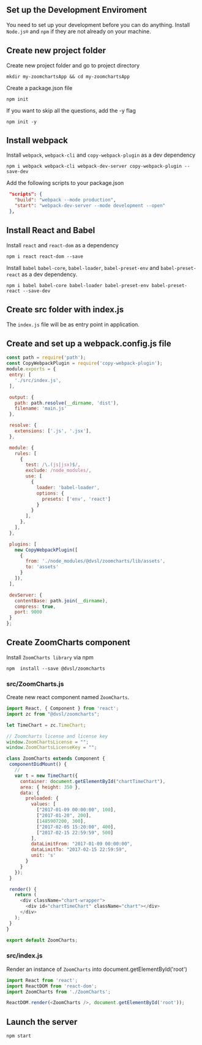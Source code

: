 
## Set up the Development Enviroment

You need to set up your development before you can do anything.
Install `Node.js®` and `npm` if they are not already on your machine.

## Create new project folder

Create new project folder and go to project directory
```
mkdir my-zoomchartsApp && cd my-zoomchartsApp
```
Create a package.json file
```
npm init
```
If you want to skip all the questions, add the -y flag
```
npm init -y
```

## Install webpack

Install `webpack`, `webpack-cli` and `copy-webpack-plugin` as a dev dependency 
```
npm i webpack webpack-cli webpack-dev-server copy-webpack-plugin --save-dev
```
Add the following scripts to your package.json
```json
 "scripts": {
   "build": "webpack --mode production",
   "start": "webpack-dev-server --mode development --open"
 },
 ```
 
## Install React and Babel

Install `react` and `react-dom` as a dependency
```
npm i react react-dom --save
```
Install `babel` `babel-core`, `babel-loader`, `babel-preset-env` and `babel-preset-react` as a dev dependency.
```
npm i babel babel-core babel-loader babel-preset-env babel-preset-react --save-dev
```

## Create src folder with index.js

The `index.js` file will be as entry point in application.

## Create and set up a webpack.config.js file

```javascript
const path = require('path');
const CopyWebpackPlugin = require('copy-webpack-plugin');
module.exports = {
 entry: [
   './src/index.js',
 ],

 output: {
   path: path.resolve(__dirname, 'dist'),
   filename: 'main.js'
 },

 resolve: {
   extensions: ['.js', '.jsx'],
 },

 module: {
   rules: [
     {
       test: /\.(js|jsx)$/,
       exclude: /node_modules/,
       use: [
         {
           loader: 'babel-loader',
           options: {
             presets: ['env', 'react']
           }
         }
       ],
     },
   ],
 },

 plugins: [
   new CopyWebpackPlugin([
     {
       from: './node_modules/@dvsl/zoomcharts/lib/assets',
       to: 'assets'
     }
   ]),
 ],

 devServer: {
   contentBase: path.join(__dirname),
   compress: true,
   port: 9000
 }
};
```

## Create ZoomCharts component

Install `ZoomCharts library` via npm
```
npm  install --save @dvsl/zoomcharts
```

### src/ZoomCharts.js

Create new react component named `ZoomCharts`.
```javascript
import React, { Component } from 'react';
import zc from "@dvsl/zoomcharts";

let TimeChart = zc.TimeChart;

// Zoomcharts license and license key
window.ZoomChartsLicense = "";
window.ZoomChartsLicenseKey = "";

class ZoomCharts extends Component {
 componentDidMount() {
   //
   var t = new TimeChart({
     container: document.getElementById("chartTimeChart"),
     area: { height: 350 },
     data: {
       preloaded: {
         values: [
           ["2017-01-09 00:00:00", 100],
           ["2017-01-20", 200],
           [1485907200, 300],
           ["2017-02-05 15:20:00", 400],
           ["2017-02-15 22:59:59", 500]
         ],
         dataLimitFrom: "2017-01-09 00:00:00",
         dataLimitTo: "2017-02-15 22:59:59",
         unit: 's'
       }
     }
   });
 }

 render() {
   return (
     <div className="chart-wrapper">
       <div id="chartTimeChart" className="chart"></div>
     </div>
   );
 }
}

export default ZoomCharts;
```

### src/index.js

Render an instance of `ZoomCharts` into document.getElementById('root')
```javascript
import React from 'react';
import ReactDOM from 'react-dom';
import ZoomCharts from './ZoomCharts';

ReactDOM.render(<ZoomCharts />, document.getElementById('root'));
```

## Launch the server

```
npm start
```

